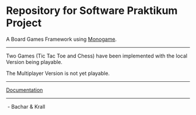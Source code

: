 # Repository for Software Praktikum Project #

A Board Games Framework using [Monogame](https://monogame.net/).

---

Two Games (Tic Tac Toe and Chess) have been implemented with the local Version being playable.

The Multiplayer Version is not yet playable.

---

[Documentation](./Documentation/README.md)

---

&nbsp;- Bachar & Krall
